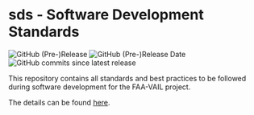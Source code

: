 # sds - Software Development Standards

![GitHub (Pre-)Release](https://img.shields.io/github/v/release/FAA-VAIL-Project/sds?include_prereleases)
![GitHub (Pre-)Release Date](https://img.shields.io/github/release-date-pre/FAA-VAIL-Project/sds)
![GitHub commits since latest release](https://img.shields.io/github/commits-since/FAA-VAIL-Project/sds/0.9.0)

This repository contains all standards and best practices to be followed during software development for the FAA-VAIL project.

The details can be found [here](https://faa-vail-project.github.io/sds/).  
